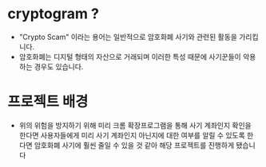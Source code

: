 

# cryptogram ? 
* "Crypto Scam" 이라는 용어는 일반적으로 암호화폐 사기와 관련된 활동을 가리킵니다. 
* 암호화폐는 디지털 형태의 자산으로 거래되며 이러한 특성 때문에 사기꾼들이 악용하는 경우도 있습니다.


# 프로젝트 배경 
* 위의 위험을 방지하기 위해 미리 크롬 확장프로그램을 통해 사기 계좌인지 확인을 한다면 사용자들에게 미리 사기 계좌인지 아닌지에 대한 여부를 알릴 수 있도록 한다면 암호화폐 사기에 훨씬 줄일 수 있을 것 같아 해당 프로젝트를 진행하게 됐습니다 
    


